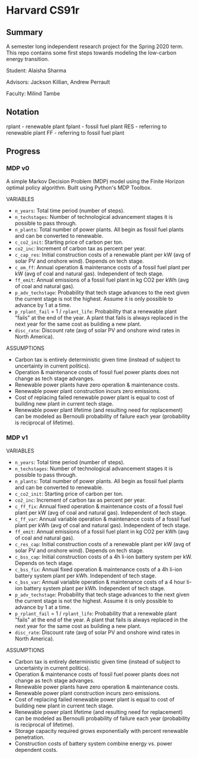 # Harvard CS91r

## Summary

A semester long independent research project for the Spring 2020 term. This repo contains some first steps towards modeling the low-carbon energy transition.

Student: Alaisha Sharma

Advisors: Jackson Killian, Andrew Perrault

Faculty: Milind Tambe

## Notation

rplant - renewable plant 
fplant - fossil fuel plant
RES - referring to renewable plant
FF - referring to fossil fuel plant

## Progress

### MDP v0

A simple Markov Decision Problem (MDP) model using the Finite Horizon optimal policy algorithm. Built using Python's MDP Toolbox.

VARIABLES
- `n_years`: Total time period (number of steps).
- `n_techstages`: Number of technological advancement stages it is possible to pass through.
- `n_plants`: Total number of power plants. All begin as fossil fuel plants and can be converted to renewable.
- `c_co2_init`: Starting price of carbon per ton.
- `co2_inc`: Increment of carbon tax as percent per year.
- `c_cap_res`: Initial construction costs of a renewable plant per kW (avg of solar PV and onshore wind). Depends on tech stage.
- `c_om_ff`: Annual operation & maintenance costs of a fossil fuel plant per kW (avg of coal and natural gas). Independent of tech stage.
- `ff_emit`: Annual emissions of a fossil fuel plant in kg CO2 per kWh (avg of coal and natural gas).
- `p_adv_techstage`: Probability that tech stage advances to the next given the current stage is not the highest. Assume it is only possible to advance by 1 at a time.
- `p_rplant_fail` = 1 / `rplant_life`: Probability that a renewable plant "fails" at the end of the year. A plant that fails is always replaced in the next year for the same cost as building a new plant.
- `disc_rate`: Discount rate (avg of solar PV and onshore wind rates in North America).

ASSUMPTIONS
- Carbon tax is entirely deterministic given time (instead of subject to uncertainty in current politics).
- Operation & maintenance costs of fossil fuel power plants does not change as tech stage advanges.
- Renewable power plants have zero operation & maintenance costs.
- Renewable power plant construction incurs zero emissions.
- Cost of replacing failed renewable power plant is equal to cost of building new plant in current tech stage. 
- Renewable power plant lifetime (and resulting need for replacement) can be modeled as Bernoulli probability of failure each year (probability is reciprocal of lifetime).

### MDP v1

VARIABLES
- `n_years`: Total time period (number of steps).
- `n_techstages`: Number of technological advancement stages it is possible to pass through.
- `n_plants`: Total number of power plants. All begin as fossil fuel plants and can be converted to renewable.
- `c_co2_init`: Starting price of carbon per ton.
- `co2_inc`: Increment of carbon tax as percent per year.
- `c_ff_fix`: Annual fixed operation & maintenance costs of a fossil fuel plant per kW (avg of coal and natural gas). Independent of tech stage.
- `c_ff_var`: Annual variable operation & maintenance costs of a fossil fuel plant per kWh (avg of coal and natural gas). Independent of tech stage.
- `ff_emit`: Annual emissions of a fossil fuel plant in kg CO2 per kWh (avg of coal and natural gas).
- `c_res_cap`: Initial construction costs of a renewable plant per kW (avg of solar PV and onshore wind). Depends on tech stage.
- `c_bss_cap`: Initial construction costs of a 4h li-ion battery system per kW. Depends on tech stage.
- `c_bss_fix`: Annual fixed operation & maintenance costs of a 4h li-ion battery system plant per kWh. Independent of tech stage.
- `c_bss_var`: Annual variable operation & maintenance costs of a 4 hour li-ion battery system plant per kWh. Independent of tech stage.
- `p_adv_techstage`: Probability that tech stage advances to the next given the current stage is not the highest. Assume it is only possible to advance by 1 at a time.
- `p_rplant_fail` = 1 / `rplant_life`: Probability that a renewable plant "fails" at the end of the year. A plant that fails is always replaced in the next year for the same cost as building a new plant.
- `disc_rate`: Discount rate (avg of solar PV and onshore wind rates in North America).

ASSUMPTIONS
- Carbon tax is entirely deterministic given time (instead of subject to uncertainty in current politics).
- Operation & maintenance costs of fossil fuel power plants does not change as tech stage advanges.
- Renewable power plants have zero operation & maintenance costs.
- Renewable power plant construction incurs zero emissions.
- Cost of replacing failed renewable power plant is equal to cost of building new plant in current tech stage. 
- Renewable power plant lifetime (and resulting need for replacement) can be modeled as Bernoulli probability of failure each year (probability is reciprocal of lifetime).
- Storage capacity required grows exponentially with percent renewable penetration.
- Construction costs of battery system combine energy vs. power dependent costs.
